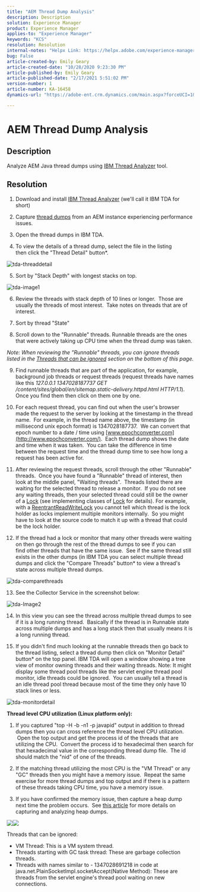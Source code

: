 ```yaml
---
title: "AEM Thread Dump Analysis"
description: Description
solution: Experience Manager
product: Experience Manager
applies-to: "Experience Manager"
keywords: "KCS"
resolution: Resolution
internal-notes: "Helpx Link: https://helpx.adobe.com/experience-manager/kb/thread-dump-analysis.html"
bug: False
article-created-by: Emily Geary
article-created-date: "10/28/2020 9:23:30 PM"
article-published-by: Emily Geary
article-published-date: "2/17/2021 5:51:02 PM"
version-number: 1
article-number: KA-16458
dynamics-url: "https://adobe-ent.crm.dynamics.com/main.aspx?forceUCI=1&pagetype=entityrecord&etn=knowledgearticle&id=e3832bcd-6319-eb11-a813-000d3a5937f3"

---
```

# AEM Thread Dump Analysis

## Description


Analyze AEM Java thread dumps using [IBM Thread Analyzer](http://www.ibm.com/developerworks/community/groups/service/html/communityview?communityUuid=2245aa39-fa5c-4475-b891-14c205f7333c) tool.


## Resolution


1. Download and install [IBM Thread Analyzer](https://www.ibm.com/developerworks/community/groups/service/html/communityview?communityUuid=2245aa39-fa5c-4475-b891-14c205f7333c) (we'll call it IBM TDA for short)

2. Capture [thread dumps](https://helpx.adobe.com/experience-manager/kb/TakeThreadDump.html) from an AEM instance experiencing performance issues.

3. Open the thread dumps in IBM TDA.

4. To view the details of a thread dump, select the file in the listing then click the "Thread Detail" button\*.

![tda-threaddetail](https://helpx.adobe.com/content/dam/help/en/experience-manager/kb/thread-dump-analysis/_jcr_content/main-pars/image_1587732783/tda-threaddetail.png "tda-threaddetail")

5. Sort by "Stack Depth" with longest stacks on top.

![tda-image1](https://helpx.adobe.com/content/dam/help/en/experience-manager/kb/thread-dump-analysis/_jcr_content/main-pars/image/tda-image1.png)

6. Review the threads with stack depth of 10 lines or longer.  Those are usually the threads of most interest.  Take notes on threads that are of interest.

7. Sort by thread "State"

8. Scroll down to the "Runnable" threads. Runnable threads are the ones that were actively taking up CPU time when the thread dump was taken.

*Note: When reviewing the "Runnable" threads, you can ignore threads listed in the [Threads that can be ignored](https://helpx.adobe.com/experience-manager/kb/thread-dump-analysis.html#ignorethreads) section on the bottom of this page.*

9. Find runnable threads that are part of the application, for example, background job threads or request threads (request threads have names like this *127.0.0.1 1347028187737 GET /content/sites/global/en/sitemap.static-delivery.httpd.html HTTP/1.1*). Once you find them then click on them one by one.

10. For each request thread, you can find out when the user's browser made the request to the server by looking at the timestamp in the thread name.  For example, in the thread name above, the timestamp (in millisecond unix epoch format) is 1347028187737.  We can convert that epoch number to a date / time using [www.epochconverter.com](http://www.epochconverter.com/).  Each thread dump shows the date and time when it was taken.  You can take the difference in time between the request time and the thread dump time to see how long a request has been active for.

11. After reviewing the request threads, scroll through the other "Runnable" threads.  Once you have found a "Runnable" thread of interest, then look at the middle panel, "Waiting threads".  Threads listed there are waiting for the selected thread to release a monitor.  If you do not see any waiting threads, then your selected thread could still be the owner of a [Lock](http://docs.oracle.com/javase/1.5.0/docs/api/java/util/concurrent/locks/Lock.html) (see implementing classes of [Lock](http://docs.oracle.com/javase/1.5.0/docs/api/java/util/concurrent/locks/Lock.html) for details). For example, with a [ReentrantReadWriteLock](http://docs.oracle.com/javase/1.5.0/docs/api/java/util/concurrent/locks/ReentrantReadWriteLock.html) you cannot tell which thread is the lock holder as locks implement multiple monitors internally.  So you might have to look at the source code to match it up with a thread that could be the lock holder.

12. If the thread had a lock or monitor that many other threads were waiting on then go through the rest of the thread dumps to see if you can find other threads that have the same issue.  See if the same thread still exists in the other dumps (in IBM TDA you can select multiple thread dumps and click the "Compare Threads" button\* to view a thread's state across multiple thread dumps.

![tda-comparethreads](https://helpx.adobe.com/content/dam/help/en/experience-manager/kb/thread-dump-analysis/_jcr_content/main-pars/image_1159496390/tda-comparethreads.png)

13. See the Collector Service in the screenshot below:

![tda-Image2](https://helpx.adobe.com/content/dam/help/en/experience-manager/kb/thread-dump-analysis/_jcr_content/main-pars/image_1730877898/tda-Image2.png)

14. In this view you can see the thread across multiple thread dumps to see if it is a long running thread.  Basically if the thread is in Runnable state across multiple dumps and has a long stack then that usually means it is a long running thread.

15. If you didn't find much looking at the runnable threads then go back to the thread listing, select a thread dump then click on "Monitor Detail" button\* on the top panel. IBM TDA will open a window showing a tree view of monitor owning threads and their waiting threads. Note: It might display some thread pool threads like the servlet engine thread pool monitor, idle threads could be ignored.  You can usually tell a thread is an idle thread pool thread because most of the time they only have 10 stack lines or less.

![tda-monitordetail](https://helpx.adobe.com/content/dam/help/en/experience-manager/kb/thread-dump-analysis/_jcr_content/main-pars/image_1106466084/tda-monitordetail.png)



<b>Thread level CPU utilization (Linux platform only):</b>

1. If you captured "top -H -b -n1 -p javapid" output in addition to thread dumps then you can cross reference the thread level CPU utilization.  Open the top output and get the process id of the threads that are utilizing the CPU.  Convert the process id to hexadecimal then search for that hexadecimal value in the corresponding thread dump file.  The id should match the "nid" of one of the threads.

2. If the matching thread utilizing the most CPU is the "VM Thread" or any "GC" threads then you might have a memory issue.  Repeat the same exercise for more thread dumps and top output and if there is a pattern of these threads taking CPU time, you have a memory issue.

3. If you have confirmed the memory issue, then capture a heap dump next time the problem occurs.  See [this article](https://helpx.adobe.com/experience-manager/kb/AnalyzeMemoryProblems.html) for more details on capturing and analyzing heap dumps.

![](https://helpx.adobe.com/libs/cq/ui/resources/0.gif)![](https://helpx.adobe.com/libs/cq/ui/resources/0.gif)

Threads that can be ignored:

- VM Thread: This is a VM system thread.
- Threads starting with GC task thread: These are garbage collection threads.
- Threads with names similar to - 1347028691218 in code at java.net.PlainSocketImpl.socketAccept(Native Method): These are threads from the servlet engine's thread pool waiting on new connections.

